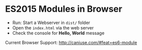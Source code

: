 ES2015 Modules in Browser
========================

* Run: Start a Webserver in `dist/` folder
* Open the `index.html` via the web server
* Check the console for **Hello, World** message

Current Browser Support: http://caniuse.com/#feat=es6-module


